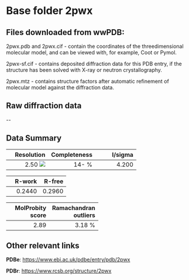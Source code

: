 # Base folder 2pwx

## Files downloaded from wwPDB:

2pwx.pdb and 2pwx.cif - contain the coordinates of the threedimensional molecular model, and can be viewed with, for example, Coot or Pymol.

2pwx-sf.cif - contains deposited diffraction data for this PDB entry, if the structure has been solved with X-ray or neutron crystallography.

2pwx.mtz - contains structure factors after automatic refinement of molecular model against the diffraction data.

## Raw diffraction data

--<br> 

## Data Summary
|   | Resolution | Completeness| I/sigma |
|---|-------------:|----------------:|--------------:|
|   |2.50 <img src="https://latex.codecogs.com/svg.latex?{\mbox{\normalfont\AA}}"/>|  14- %|<img width=50/>4.200|

|   | **R-work**| **R-free**   
|---|-------------:|----------------:|           
||0.2440|0.2960|

|   |**MolProbity<br>score**| **Ramachandran<br>outliers** 
|---|-------------:|----------------:|
||2.89|3.18 %|

## Other relevant links 
**PDBe**:  https://www.ebi.ac.uk/pdbe/entry/pdb/2pwx
 
**PDBr**: https://www.rcsb.org/structure/2pwx 


